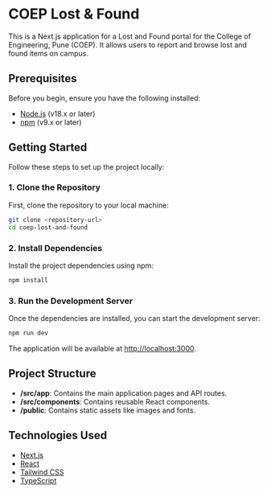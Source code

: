 # COEP Lost & Found

This is a Next.js application for a Lost and Found portal for the College of Engineering, Pune (COEP). It allows users to report and browse lost and found items on campus.

## Prerequisites

Before you begin, ensure you have the following installed:
- [Node.js](https://nodejs.org/en/) (v18.x or later)
- [npm](https://www.npmjs.com/) (v9.x or later)

## Getting Started

Follow these steps to set up the project locally:

### 1. Clone the Repository

First, clone the repository to your local machine:

```bash
git clone <repository-url>
cd coep-lost-and-found
```

### 2. Install Dependencies

Install the project dependencies using npm:

```bash
npm install
```

### 3. Run the Development Server

Once the dependencies are installed, you can start the development server:

```bash
npm run dev
```

The application will be available at [http://localhost:3000](http://localhost:3000).

## Project Structure

- **/src/app**: Contains the main application pages and API routes.
- **/src/components**: Contains reusable React components.
- **/public**: Contains static assets like images and fonts.

## Technologies Used

- [Next.js](https://nextjs.org/)
- [React](https://reactjs.org/)
- [Tailwind CSS](https://tailwindcss.com/)
- [TypeScript](https://www.typescriptlang.org/)
